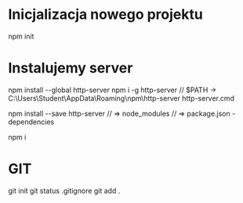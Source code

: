 # Inicjalizacja nowego projektu
npm init 

# Instalujemy server
npm install --global http-server 
npm i -g http-server 
// $PATH -> C:\Users\Student\AppData\Roaming\npm\http-server
http-server.cmd

npm install --save http-server 
// => node_modules
// => package.json - dependencies

npm i

# GIT
git init 
git status
.gitignore
git add .